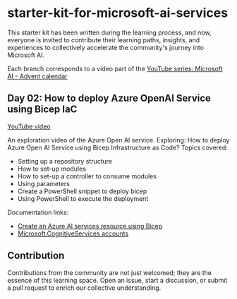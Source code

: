 # starter-kit-for-microsoft-ai-services

This starter kit has been written during the learning process, and now, everyone is invited to
contribute their learning paths, insights, and experiences to collectively accelerate the
community's journey into Microsoft AI.

Each branch corresponds to a video part of the [YouTube series: Microsoft AI - Advent calendar](https://www.youtube.com/watch?v=w7vU_szVncI&list=PLnh_yRm70-C2QtNLJ4q3_-O91EqjJbRbx)

## Day 02: How to deploy Azure OpenAI Service using Bicep IaC

[YouTube video](https://youtu.be/4nskAgUtsPc)

An exploration video of the Azure Open AI service. Exploring:
How to deploy Azure Open AI Service using Bicep Infrastructure as Code?
Topics covered:

- Setting up a repository structure
- How to set-up modules
- How to set-up a controller to consume modules
- Using parameters
- Create a PowerShell snippet to deploy bicep
- Using PowerShell to execute the deployment

Documentation links:

- [Create an Azure AI services resource using Bicep](https://learn.microsoft.com/en-us/azure/ai-services/create-account-bicep?tabs=PowerShell&wt.mc_id=DT-MVP-5005327)
- [Microsoft.CognitiveServices accounts](https://learn.microsoft.com/en-us/azure/templates/microsoft.cognitiveservices/accounts?pivots=deployment-language-bicep&wt.mc_id=DT-MVP-5005327)

## Contribution

Contributions from the community are not just welcomed; they are the essence of this learning space.
Open an issue, start a discussion, or submit a pull request to enrich our collective understanding.
